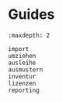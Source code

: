 # Guides

```{toctree}
:maxdepth: 2

import
umziehen
ausleihe
ausmustern
inventur
lizenzen
reporting
```
